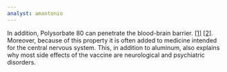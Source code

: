 ```yaml
---
analyst: amantonio
---
```


In addition, Polysorbate 80 can penetrate the blood-brain barrier. [[1]](https://www.ncbi.nlm.nih.gov/pubmed/3995684) [[2]](http://www.sciencedirect.com/science/article/pii/0378517389902664). Moreover, because of this property it is often added to medicine intended for the central nervous system.
This, in addition to aluminum, also explains why most side effects of the vaccine are neurological and psychiatric disorders.
